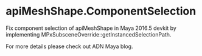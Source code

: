 # apiMeshShape.ComponentSelection
Fix component selection of apiMeshShape in Maya 2016.5 devkit by implementing MPxSubsceneOverride::getInstancedSelectionPath.

For more details please check out ADN Maya blog.
